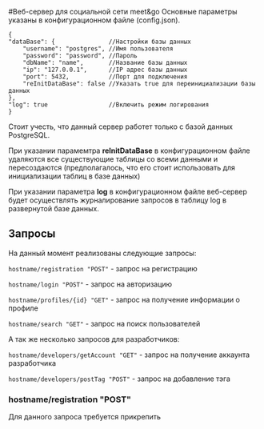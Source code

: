 #Веб-сервер для социальной сети meet&go
Основные параметры указаны в конфигурационном файле (config.json).

    {
    "dataBase": {               //Настройки базы данных
        "username": "postgres", //Имя пользователя
        "password": "password", //Пароль
        "dbName": "name",       //Название базы данных
        "ip": "127.0.0.1",      //IP адрес базы данных
        "port": 5432,           //Порт для подключения
        "reInitDataBase": false //Указать true для переинициализации базы данных
    },
    "log": true                 //Включить режим логирования 
    }

Стоит учесть, что данный сервер работет только с базой данных PostgreSQL.

При указании парамемтра __reInitDataBase__ в конфигурационном файле удаляются все существующие таблицы со всеми данными
и пересоздаются (предполагалось, что его стоит использовать для инициализации таблиц в базе данных)

При указании параметра __log__ в конфигурационном файле веб-сервер будет осуществлять журналирование запросов 
в таблицу log в развернутой базе данных.

## Запросы

На данный момент реализованы следующие запросы:

`hostname/registration "POST"` - запрос на регистрацию

`hostname/login "POST"` - запрос на авторизацию

`hostname/profiles/{id} "GET"` - запрос на получение информации о профиле

`hostname/search "GET"` - запрос на поиск пользователей

А так же несколько запросов для разработчиков:

`hostname/developers/getAccount "GET"` - запрос на получение аккаунта разработчика 

`hostname/developers/postTag "POST"` - запрос на добавление тэга

### hostname/registration "POST"
Для данного запроса требуется прикрепить 